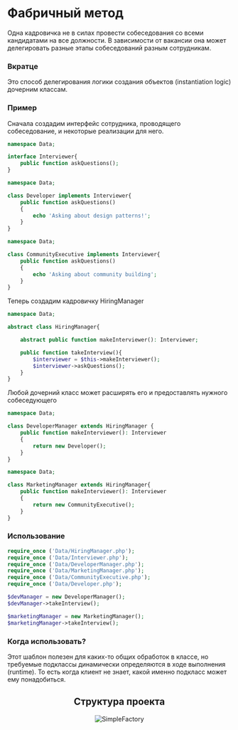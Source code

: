# Фабричный метод

Одна кадровичка не в силах провести собеседования со всеми кандидатами на все должности. В зависимости от вакансии она может делегировать разные этапы собеседований разным сотрудникам.
<h3><strong>Вкратце</strong></h3>
Это способ делегирования логики создания объектов (instantiation logic) дочерним классам.
<h3><strong>Пример</strong></h3>
Сначала создадим интерфейс сотрудника, проводящего собеседование, и некоторые реализации для него.

```php
namespace Data;

interface Interviewer{
    public function askQuestions();
}
```

```php
namespace Data;

class Developer implements Interviewer{
    public function askQuestions()
    {
        echo 'Asking about design patterns!';
    }
}
```

```php
namespace Data;

class CommunityExecutive implements Interviewer{
    public function askQuestions()
    {
        echo 'Asking about community building';
    }
}
```
Теперь создадим кадровичку HiringManager
```php
namespace Data;

abstract class HiringManager{

    abstract public function makeInterviewer(): Interviewer;

    public function takeInterview(){
        $interviewer = $this->makeInterviewer();
        $interviewer->askQuestions();
    }
}
```
Любой дочерний класс может расширять его и предоставлять нужного собеседующего
```php
namespace Data; 

class DeveloperManager extends HiringManager {
    public function makeInterviewer(): Interviewer
    {
        return new Developer();
    }
}
```
```php
namespace Data;

class MarketingManager extends HiringManager{
    public function makeInterviewer(): Interviewer
    {
        return new CommunityExecutive();
    }
}
```
<h3><strong>Использование</strong></h3>

```php
require_once ('Data/HiringManager.php');
require_once ('Data/Interviewer.php');
require_once ('Data/DeveloperManager.php');
require_once ('Data/MarketingManager.php');
require_once ('Data/CommunityExecutive.php');
require_once ('Data/Developer.php');

$devManager = new DeveloperManager();
$devManager->takeInterview();

$marketingManager = new MarketingManager();
$marketingManager->takeInterview();
```

<h3><strong>Когда использовать?</strong></h3>
Этот шаблон полезен для каких-то общих обработок в классе, но требуемые подклассы динамически определяются в ходе выполнения (runtime). То есть когда клиент не знает, какой именно подкласс может ему понадобиться.

<div align="center">
    <h2> Структура проекта </h2>
    <img src="https://sun9-46.userapi.com/impg/2AnFMqPSojQsmw1qTobAycjRe4YaFLgNJIsOTQ/gj3lz8OmCV0.jpg?size=592x568&quality=96&sign=7dafeb8fcab43721c484880e03b0a69e&type=album" alt="SimpleFactory">
</div>
